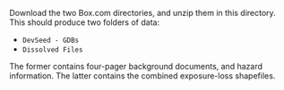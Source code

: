 Download the two Box.com directories, and unzip them in this directory. This should produce two folders of data:

- `DevSeed - GDBs`
- `Dissolved Files`

The former contains four-pager background documents, and hazard information. The latter contains the combined exposure-loss shapefiles.

